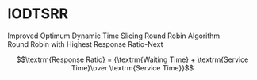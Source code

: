 # IODTSRR
Improved Optimum Dynamic Time Slicing Round Robin Algorithm
<br/>
Round Robin with Highest Response Ratio-Next

$$\textrm{Response Ratio} = {\textrm{Waiting Time} + \textrm{Service Time}\over \textrm{Service Time}}$$